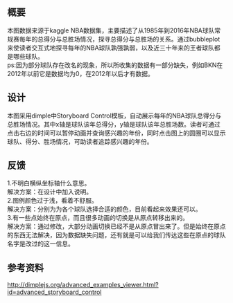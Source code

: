 ## 概要   
本图数据来源于kaggle NBA数据集，主要描述了从1985年到2016年NBA球队常规赛每年的总得分与总胜场情况，探寻总得分与总胜场的关系。通过bubbleplot来使读者交互式地探寻每年的NBA球队孰强孰弱，以及近三十年来的王者球队都是哪些球队。  
ps:因为部分球队存在改名的现象，所以所收集的数据有一部分缺失，例如BKN在2012年以前它是数据均为0，在2012年以后才有数据。
    
## 设计  
本图采用dimple中Storyboard Control模板，自动展示每年的NBA球队总得分与总胜场情况。其中x轴是球队该年总得分，y轴是球队该年总胜场数。读者可通过点击右边的时间可以暂停动画并查询感兴趣的年份，同时点击图上的圆圈可以显示球队、得分、胜场情况，可助读者追踪感兴趣的年份。  
  
## 反馈
1.不明白横纵坐标轴什么意思。  
解决方案：在设计中加入说明。  
2.图例颜色过于浅，看着不舒服。  
解决方案：分别为为各个球队选择合适的颜色，目前看起来效果还可以。  
3.有一些点始终在原点，而且很多动画的切换是从原点转移出来的。  
解决方案：通过修改，大部分动画切换已经不是从原点冒出来了。但是始终在原点的东西无法解决，因为数据缺失问题，还有就是可以给我们传达这些在原点的球队名字是改过的这一信息。  
  
## 参考资料
http://dimplejs.org/advanced_examples_viewer.html?id=advanced_storyboard_control